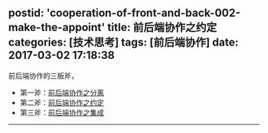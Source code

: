 postid: 'cooperation-of-front-and-back-002-make-the-appoint'
title: 前后端协作之约定
categories: [技术思考]
tags: [前后端协作]
date: 2017-03-02 17:18:38
---

前后端协作的三板斧，

- 第一斧：[前后端协作之分离](/2017/03/02/cooperation-of-front-and-back-001-how-to-isolate/)
- 第二斧：[前后端协作之约定](/2017/03/02/cooperation-of-front-and-back-002-make-the-appoint/)
- 第三斧：[前后端协作之集成](/2017/03/02/cooperation-of-front-and-back-003-go-to-integrate/)

------


